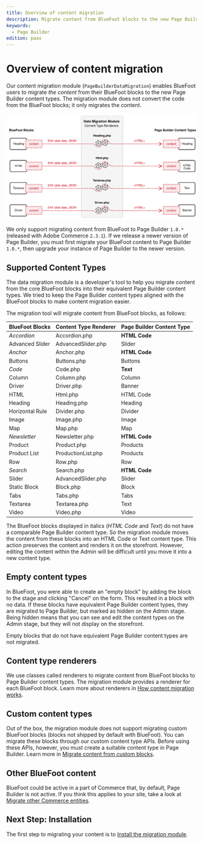 ```yaml
---
title: Overview of content migration
description: Migrate content from BlueFoot blocks to the new Page Builder content types.
keywords:
  - Page Builder
edition: paas
---
```


# Overview of content migration

Our content migration module (`PageBuilderDataMigration`) enables BlueFoot users to migrate *the content* from their BlueFoot blocks to the new Page Builder content types. The migration module does not convert the code from the BlueFoot blocks; it only migrates the content.

![Overview diagram of content migration](../../_images/page-builder/migration-overview.svg)

<InlineAlert variant="info" slots="text"/>

We only support migrating content from BlueFoot to Page Builder `1.0.*` (released with Adobe Commerce `2.3.1`). If we release a newer version of Page Builder, you must first migrate your BlueFoot content to Page Builder `1.0.*`, then upgrade your instance of Page Builder to the newer version.

## Supported Content Types

The data migration module is a developer's tool to help you migrate content from the core BlueFoot blocks into their equivalent Page Builder content types. We tried to keep the Page Builder content types aligned with the BlueFoot blocks to make content migration easier.

The migration tool will migrate content from BlueFoot blocks, as follows:

| BlueFoot Blocks | Content Type Renderer | Page Builder Content Type |
| :-------------- | :-------------------- | :------------------------ |
| *Accordion*       | Accordion.php         | **HTML Code**               |
| Advanced Slider | AdvancedSlider.php    | Slider                    |
| *Anchor*          | Anchor.php            | **HTML Code**               |
| Buttons         | Buttons.php           | Buttons                   |
| *Code*            | Code.php              | **Text**                    |
| Column          | Column.php            | Column                    |
| Driver          | Driver.php            | Banner                    |
| HTML            | Html.php              | HTML Code                 |
| Heading         | Heading.php           | Heading                   |
| Horizontal Rule | Divider.php           | Divider                   |
| Image           | Image.php             | Image                     |
| Map             | Map.php               | Map                       |
| *Newsletter*      | Newsletter.php        | **HTML Code**               |
| Product         | Product.php           | Products                  |
| Product List    | ProductionList.php    | Products                  |
| Row             | Row.php               | Row                       |
| *Search*          | Search.php            | **HTML Code**               |
| Slider          | AdvancedSlider.php    | Slider                    |
| Static Block    | Block.php             | Block                     |
| Tabs            | Tabs.php              | Tabs                      |
| Textarea        | Textarea.php          | Text                      |
| Video           | Video.php             | Video                     |

The BlueFoot blocks displayed in italics (*HTML Code* and *Text*) do not have a comparable Page Builder content type. So the migration module moves the content from these blocks into an HTML Code or Text content type. This action preserves the content and renders it on the storefront. However, editing the content within the Admin will be difficult until you move it into a new content type.

## Empty content types

In BlueFoot, you were able to create an "empty block" by adding the block to the stage and clicking "Cancel" on the form. This resulted in a block with no data. If these blocks have equivalent Page Builder content types, they are migrated to Page Builder, but marked as hidden on the Admin stage. Being hidden means that you can see and edit the content types on the Admin stage, but they will not display on the storefront.

Empty blocks that do not have equivalent Page Builder content types are not migrated.

## Content type renderers

We use classes called renderers to migrate content from BlueFoot blocks to Page Builder content types. The migration module provides a renderer for each BlueFoot block. Learn more about renderers in [How content migration works](how-content-migration-works.md).

## Custom content types

Out of the box, the migration module does not support migrating custom BlueFoot blocks (blocks not shipped by default with BlueFoot). You can migrate these blocks through our custom content type APIs. Before using these APIs, however, you must create a suitable content type in Page Builder. Learn more in [Migrate content from custom blocks](migrate-content-custom-blocks.md).

## Other BlueFoot content

BlueFoot could be active in a part of Commerce that, by default, Page Builder is not active. If you think this applies to your site, take a look at [Migrate other Commerce entities](migrate-other-bluefoot-content.md).

## Next Step: Installation

The first step to migrating your content is to [Install the migration module](install-migration-module.md).
